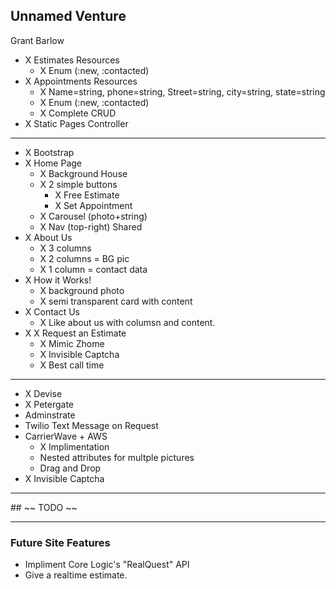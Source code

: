 ## Unnamed Venture
Grant Barlow

- X Estimates Resources
  - X Enum (:new, :contacted)
- X Appointments Resources 
  - X Name=string, phone=string, Street=string, city=string, state=string
  - X Enum (:new, :contacted)
  - X Complete CRUD
- X Static Pages Controller

<hr>

- X Bootstrap
- X Home Page
  - X Background House
  - X 2 simple buttons
    - X Free Estimate
    - X Set Appointment
  - X Carousel (photo+string)
  - X Nav (top-right) Shared
- X About Us
  - X 3 columns
  - X 2 columns = BG pic
  - X 1 column = contact data
- X How it Works!
  - X background photo
  - X semi transparent card with content
- X Contact Us
  - X Like about us with columsn and content.
- X X Request an Estimate
  - X Mimic Zhome
  - X Invisible Captcha
  - X Best call time
<hr>

- X Devise
- X Petergate
- Adminstrate
- Twilio Text Message on Request
- CarrierWave + AWS
  - X Implimentation
  - Nested attributes for multple pictures
  - Drag and Drop
- X Invisible Captcha

<hr>
## ~~ TODO ~~






<hr>


### Future Site Features
- Impliment Core Logic's "RealQuest" API
- Give a realtime estimate.